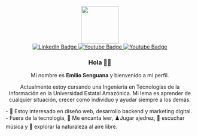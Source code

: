 [I believe in center aligned 🤲]: #

<div align="center">
  
[this is for the picture]: #	
<div id="header">
<img src="https://media.giphy.com/media/M9gbBd9nbDrOTu1Mqx/giphy.gif" width="100"/>
</div>
  
[badges i got it from shields.io ... anyone can copy and paste the link and change the parameters to test out, atleast thats how i did it]: #  
<div id="badges">
<a href="https://www.linkedin.com/in/emiliosdev/">
  <img src="https://img.shields.io/badge/LinkedIn-blue?style=for-the-badge&logo=linkedin&logoColor=white" alt="LinkedIn Badge"/>
</a>
<a href="https://www.instagram.com/emiliosdev/">
  <img src="https://img.shields.io/badge/Instagram-red?style=for-the-badge&logo=instagram&logoColor=white" alt="Youtube Badge"/>
</a>
<a href="mailto:sengua2017@gmail.com">
  <img src="https://img.shields.io/badge/Gmail-white?style=for-the-badge&logo=gmail&logoColor=red" alt="Youtube Badge"/>
</a> 
</div>


### Hola 👋🎉

Mi nombre es **Emilio Senguana** y bienvenido a mi perfil.
 
Actualmente estoy cursando una Ingeniería en Tecnologías de la Información en la Universidad Estatal Amazónica. Mi lema es aprender de cualquier situación, crecer como individuo y ayudar siempre a los demás.
</div>
- 🌱 Estoy interesado en diseño web, desarrollo backend y marketing digital. </br>
- Fuera de la tecnología, 📖 Me encanta leer, ♟️Jugar ajedrez, 🎵 escuchar música y 🌴 explorar la naturaleza al aire libre.

